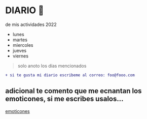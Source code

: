 # DIARIO 📖

de mis actividades 2022 

* lunes
* martes
* miercoles
* jueves
* viernes

> solo anoto los días mencionados

```diff
+ si te gusta mi diario escribeme al correo: foo@fooo.com
```

## adicional te comento que me ecnantan los emoticones, si me escribes usalos...
[emoticones](https://www.webfx.com/tools/emoji-cheat-sheet/)
